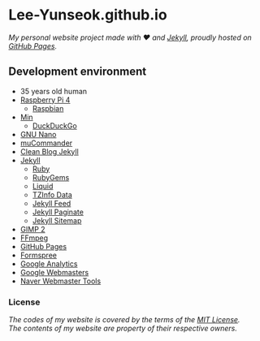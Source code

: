 # Lee-Yunseok.github.io
_My personal website project made with :hearts: and [Jekyll](https://jekyllrb.com/), proudly hosted on [GitHub Pages](https://pages.github.com/)._

## Development environment
- 35 years old human
- [Raspberry Pi 4](https://www.raspberrypi.org/)
  - [Raspbian](https://www.raspbian.org/)
- [Min](https://minbrowser.github.io/min/)
  - [DuckDuckGo](https://duckduckgo.com/)
- [GNU Nano](https://www.nano-editor.org/)
- [muCommander](http://www.mucommander.com/)
- [Clean Blog Jekyll](https://startbootstrap.com/template-overviews/clean-blog-jekyll/)
- [Jekyll](https://jekyllrb.com/)
  - [Ruby](https://www.ruby-lang.org/)
  - [RubyGems](https://rubygems.org/)
  - [Liquid](https://shopify.github.io/liquid/)
  - [TZInfo Data](https://github.com/tzinfo/tzinfo-data)
  - [Jekyll Feed](https://github.com/jekyll/jekyll-feed)
  - [Jekyll Paginate](https://github.com/jekyll/jekyll-paginate)
  - [Jekyll Sitemap](https://github.com/jekyll/jekyll-sitemap)
- [GIMP 2](https://www.gimp.org/)
- [FFmpeg](https://www.ffmpeg.org/)
- [GitHub Pages](https://pages.github.com/)
- [Formspree](https://formspree.io/)
- [Google Analytics](https://analytics.google.com/analytics/web/)
- [Google Webmasters](https://www.google.com/webmasters/)
- [Naver Webmaster Tools](https://webmastertool.naver.com/)

### License
_The codes of my website is covered by the terms of the [MIT License](https://github.com/lee-yunseok/Lee-Yunseok.github.io/blob/master/LICENSE).  
The contents of my website are property of their respective owners._
